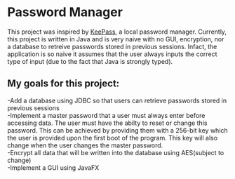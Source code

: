 # Password Manager

This project was inspired by [KeePass](https://keepass.info/), a local password manager. Currently, this project is written in Java and is very naive with no GUI, encryption, nor a database to retreive passwords stored in previous sessions. Infact, the application is so naive it assumes that the user always inputs the correct type of input (due to the fact that Java is strongly typed). 

## My goals for this project:
-Add a database using JDBC so that users can retrieve passwords stored in previous sessions<br>
-Implement a master password that a user must always enter before accessing data. The user must have the abilty to reset or change this password. This can be achieved by providing them with a 256-bit key which the user is provided upon the first boot of the program. This key will also change when the user changes the master password.<br>
-Encrypt all data that will be written into the database using AES(subject to change)<br>
-Implement a GUI using JavaFX 

